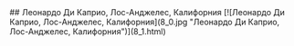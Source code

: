<meta charset="utf-8">
<link rel='stylesheet' href='markdown.css'/>
## Леонардо Ди Каприо, Лос-Анджелес, Калифорния
[![Леонардо Ди Каприо, Лос-Анджелес, Калифорния](8_0.jpg "Леонардо Ди Каприо, Лос-Анджелес, Калифорния")](8_1.html)
